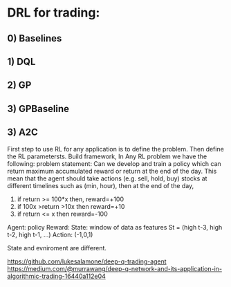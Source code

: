 # DRL for trading:

## 0) Baselines 
## 1) DQL
## 2) GP
## 3) GPBaseline
## 3) A2C



First step to use RL for any application is to define the problem. Then define the RL parametersts. Build framework, 
In Any RL problem we have the following:
problem statement: Can we develop and train a policy which can return maximum accumulated reward or return at the end of the day.
This mean that the agent should take actions (e.g. sell, hold, buy) stocks at different timelines such as (min, hour), then at the end of the day,
1) if return >= 100*x then, reward=+100
2) if 100x >return >10x then reward=+10
3) if return <= x then reward=-100

Agent: policy 
Reward: 
State: window of data as features St = (high t-3, high t-2, high t-1, ...)
Action: (-1,0,1)

State and evniroment are different. 

https://github.com/lukesalamone/deep-q-trading-agent
https://medium.com/@murrawang/deep-q-network-and-its-application-in-algorithmic-trading-16440a112e04